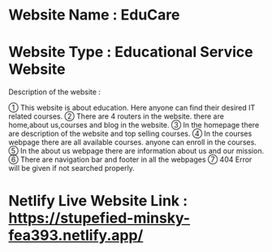 
# Website Name : EduCare
# Website Type : Educational Service Website

Description of the website :

① This website is about education. Here anyone can find their desired IT related courses.
② There are 4 routers in the website. there are home,about us,courses and blog in the website.
③ In the homepage there are description of the website and top selling courses.
④ In the courses webpage there are all available courses. anyone can enroll in the courses.
⑤ In the about us webpage there are information about us and our mission.
⑥ There are navigation bar and footer in all the webpages
⑦ 404 Error will be given if not searched properly.
 

# Netlify Live Website Link : https://stupefied-minsky-fea393.netlify.app/


